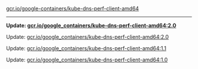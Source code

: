 [gcr.io/google-containers/kube-dns-perf-client-amd64](https://hub.docker.com/r/cruse/kube-dns-perf-client-amd64/tags/) 

----
**Update: [gcr.io/google_containers/kube-dns-perf-client-amd64:2.0](https://hub.docker.com/r/cruse/kube-dns-perf-client-amd64/tags/)**

Update: [gcr.io/google_containers/kube-dns-perf-client-amd64:2.0](https://hub.docker.com/r/cruse/kube-dns-perf-client-amd64/tags/)

Update: [gcr.io/google_containers/kube-dns-perf-client-amd64:1.1](https://hub.docker.com/r/cruse/kube-dns-perf-client-amd64/tags/)

Update: [gcr.io/google_containers/kube-dns-perf-client-amd64:1.0](https://hub.docker.com/r/cruse/kube-dns-perf-client-amd64/tags/)

